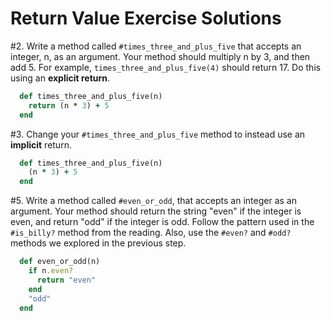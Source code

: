 # Return Value Exercise Solutions


\#2. Write a method called `#times_three_and_plus_five` that accepts an integer, n, as an argument. Your method should multiply n by 3, and then add 5. For example, `times_three_and_plus_five(4)` should return 17. Do this using an **explicit return**.

  ```ruby
    def times_three_and_plus_five(n)
      return (n * 3) + 5
    end
  ```

\#3. Change your `#times_three_and_plus_five` method to instead use an **implicit** return.

  ```ruby
    def times_three_and_plus_five(n)
      (n * 3) + 5
    end
  ```

\#5. Write a method called `#even_or_odd`, that accepts an integer as an argument. Your method should return the string "even" if the integer is even, and return "odd" if the integer is odd. Follow the pattern used in the `#is_billy?` method from the reading. Also, use the `#even?` and `#odd?` methods we explored in the previous step.

  ```ruby
    def even_or_odd(n)
      if n.even?
        return "even"
      end
      "odd"
    end
  ```
